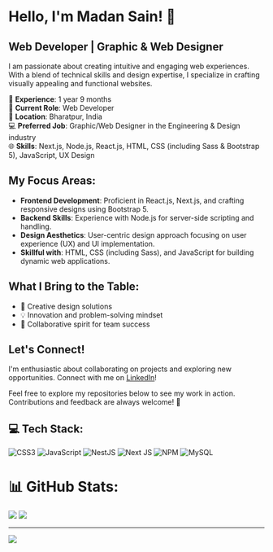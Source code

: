 # Hello, I'm Madan Sain! 👋
## Web Developer | Graphic & Web Designer

I am passionate about creating intuitive and engaging web experiences. With a blend of technical skills and design expertise, I specialize in crafting visually appealing and functional websites.

🚀 **Experience**: 1 year 9 months  
💼 **Current Role**: Web Developer  
🏢 **Location**: Bharatpur, India  
💻 **Preferred Job**: Graphic/Web Designer in the Engineering & Design industry  
🌐 **Skills**: Next.js, Node.js, React.js, HTML, CSS (including Sass & Bootstrap 5), JavaScript, UX Design

## My Focus Areas:
- **Frontend Development**: Proficient in React.js, Next.js, and crafting responsive designs using Bootstrap 5.
- **Backend Skills**: Experience with Node.js for server-side scripting and handling.
- **Design Aesthetics**: User-centric design approach focusing on user experience (UX) and UI implementation.
- **Skillful with**: HTML, CSS (including Sass), and JavaScript for building dynamic web applications.

## What I Bring to the Table:
- 🎨 Creative design solutions
- 💡 Innovation and problem-solving mindset
- 🤝 Collaborative spirit for team success

## Let's Connect!
I'm enthusiastic about collaborating on projects and exploring new opportunities. Connect with me on [LinkedIn](<Your LinkedIn profile URL>)!

Feel free to explore my repositories below to see my work in action. Contributions and feedback are always welcome! 🌟

## 💻 Tech Stack:
![CSS3](https://img.shields.io/badge/css3-%231572B6.svg?style=for-the-badge&logo=css3&logoColor=white) ![JavaScript](https://img.shields.io/badge/javascript-%23323330.svg?style=for-the-badge&logo=javascript&logoColor=%23F7DF1E) ![NestJS](https://img.shields.io/badge/nestjs-%23E0234E.svg?style=for-the-badge&logo=nestjs&logoColor=white) ![Next JS](https://img.shields.io/badge/Next-black?style=for-the-badge&logo=next.js&logoColor=white) ![NPM](https://img.shields.io/badge/NPM-%23CB3837.svg?style=for-the-badge&logo=npm&logoColor=white) ![MySQL](https://img.shields.io/badge/mysql-%2300000f.svg?style=for-the-badge&logo=mysql&logoColor=white)

# 📊 GitHub Stats:
![](https://github-readme-streak-stats.herokuapp.com/?user=Madan-sain&theme=dark&hide_border=false)
![](https://github-readme-stats.vercel.app/api/top-langs/?username=Madan-sain&theme=dark&hide_border=false&include_all_commits=true&count_private=false&layout=compact)

---
[![](https://visitcount.itsvg.in/api?id=Madan-sain&icon=0&color=0)](https://visitcount.itsvg.in)

<!-- Proudly created with GPRM ( https://gprm.itsvg.in ) -->
